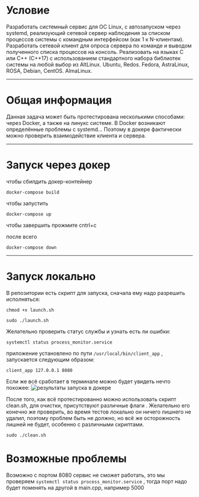 # Условие

Разработать системный сервис для ОС Linux, с автозапуском через systemd, реализующий сетевой сервер наблюдения за списком процессов системы с
командным интерфейсом (как 1 к N-клиентам). Разработать сетевой клиент для опроса сервера по команде и выводом полученного списка процессов на консоль. Реализовать на языках С или С++ (С++17) с использованием стандартного набора библиотек
системы на любой выбор из AltLinux. Ubuntu, Redos.
Fedora, AstraLinux, ROSA, Debian, CentOS. AlmaLinux.

---
# Общая информация
Данная задача может быть протестирована несколькими способами: через Docker, а также на линукс системе.
В Docker возникают определённые проблемы с systemd... Поэтому в докере фактически можно проверить взаимодействие клиента и сервера.

---
# Запуск через докер

чтобы сбилдить докер-контейнер
```
docker-compose build
```

чтобы запустить
```
docker-compose up
```

чтобы завершить прожмите cntrl+c

после всего

```
docker-compose down
```

---
# Запуск локально

В репозитории есть скрипт для запуска, сначала ему надо разрешить исполняться:

```
chmod +x launch.sh
```


```
sudo ./launch.sh
```

Желательно проверить статус службы и узнать есть ли ошибки:

```
systemctl status process_monitor.service
```

приложение установлено по пути `/usr/local/bin/client_app` , запускается следующим образом:

```
client_app 127.0.0.1 8080
```
Если же всё сработает в терминале можно будет увидеть нечто похожее:
![результаты запуска в докере](./resources/picture.png)



После того, как всё протестированно можно использовать скрипт clean.sh, для очистки, присутствуют различные флаги . Желательно его конечно же проверить, во время тестов локально он ничего лишнего не удалил, поэтому проблем быть не должно, но всё же осторожность лишней не будет, особенно с различными скриптами.

```
sudo ./clean.sh
```

# Возможные проблемы

Возможно с портом 8080 сервис не сможет работать, это мы проверяем `systemctl status process_monitor.service` , тогда порт надо будет поменять на другой в main.cpp, например 5000 